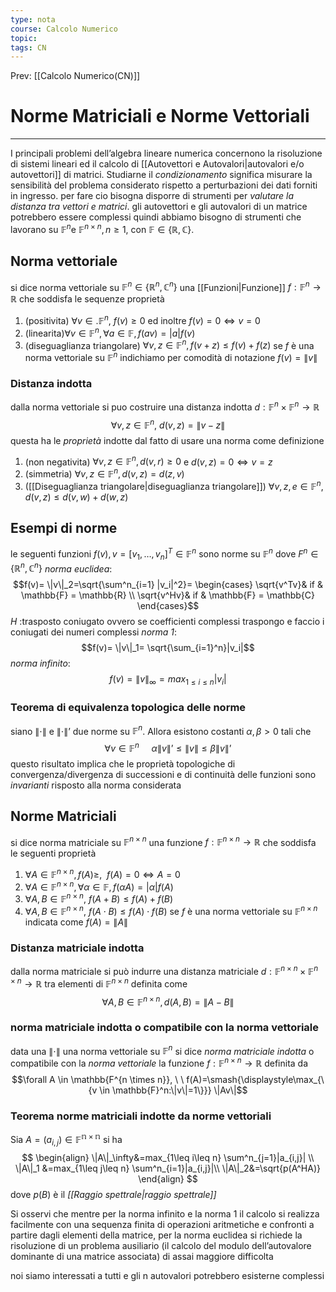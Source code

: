 ```yaml
---
type: nota
course: Calcolo Numerico
topic: 
tags: CN
---
```


Prev: [[Calcolo Numerico(CN)]]

# Norme Matriciali e Norme Vettoriali
---
I principali problemi dell’algebra lineare numerica concernono la risoluzione di sistemi lineari ed il calcolo di [[Autovettori e Autovalori|autovalori e/o autovettori]] di matrici. Studiarne il _condizionamento_ significa misurare la sensibilità del problema considerato rispetto a perturbazioni dei dati forniti in ingresso. per fare cio bisogna disporre di strumenti per _valutare la distanza tra vettori e matrici_. gli autovettori e gli autovalori di un matrice potrebbero essere complessi quindi abbiamo bisogno di strumenti che lavorano su  $\mathbb{F}^n$e $\mathbb{F}^{n\times n}, n \geq 1$, con $\mathbb{F} \in \{\mathbb{R},\mathbb{C}\}$.

## Norma vettoriale
si dice norma vettoriale su $\mathbb{F}^n \in \{\mathbb{R}^n,\mathbb{C}^n\}$ una [[Funzioni|Funzione]] $f:\mathbb{F}^n \rightarrow \mathbb{R}$ che soddisfa le sequenze proprietà
1. (positivita) $\forall v \in. \mathbb{F}^n, \ f(v) \geq 0$ ed inoltre $f(v) =0 \iff v =0$
2. (linearita)$\forall v \in \mathbb{F}^n, \forall a \in \mathbb{F}, f(av) = |a|f(v)$
3. (diseguaglianza triangolare) $\forall v,z \in \mathbb{F}^n, f(v+z) \leq f(v) +f(z)$
se $f$ è una norma vettoriale su $\mathbb{F}^n$ indichiamo per comodità di notazione $f(v) = \|v\|$ 


### Distanza indotta
dalla norma vettoriale si puo costruire una distanza indotta $d:\mathbb{F}^n \times \mathbb{F}^n \rightarrow \mathbb{R}$
$$\forall v,z \in \mathbb{F}^n, \ d(v,z)= \|v-z \|$$
questa ha le _proprietà_ indotte dal fatto di usare una norma come definizione
1. (non negativita) $\forall v,z \in \mathbb{F}^n, d(v,r) \geq 0$ e $d(v,z)=0 \iff v=z$
2. (simmetria) $\forall v,z \in \mathbb{F}^n, d(v,z)=d(z ,v)$
3. ([[Diseguaglianza triangolare|diseguaglianza triangolare]]) $\forall v,z,e \in \mathbb{F}^n, d(v,z) \leq d(v,w)+d(w,z)$



## Esempi di norme
le seguenti funzioni $f(v),v=[v_1,\dots,v_n]^T \in \mathbb{F}^n$ sono norme su $\mathbb{F}^n$ dove $F^n \in \{\mathbb{R}^n,\mathbb{C}^n\}$
_norma euclidea_:
$$f(v)= \|v\|_2=\sqrt{\sum^n_{i=1} |v_i|^2}= \begin{cases}
	\sqrt{v^Tv}& if & \mathbb{F} = \mathbb{R} \\
	\sqrt{v^Hv}& if & \mathbb{F} = \mathbb{C}
\end{cases}$$
$H$ :trasposto coniugato ovvero se coefficienti complessi traspongo e faccio i coniugati dei numeri complessi 
_norma 1_:
$$f(v)= \|v\|_1= \sqrt{\sum_{i=1}^n}|v_i|$$
_norma infinito_:
$$f(v) = \|v\|_\infty = max_{1\leq i\leq n} |v_i|$$

### Teorema di equivalenza topologica delle norme
siano $\|\cdot\|$ e $\|\cdot\|’$ due norme su $\mathbb{F}^n$. Allora esistono costanti  $\alpha,\beta>0$ tali che 
$$\forall v \in \mathbb{F}^n\ \ \ \ \ \alpha\|v\|’ \leq \|v\| \leq \beta\|v\|’$$
questo risultato implica che le proprietà topologiche di convergenza/divergenza di successioni e di continuità delle funzioni sono _invarianti_ risposto alla norma considerata


## Norme Matriciali 
si dice norma matriciale su $\mathbb{F}^{n\times n}$ una funzione $f:\mathbb{F}^{n \times n} \rightarrow \mathbb{R}$ che soddisfa le seguenti proprietà
1. $\forall A \in \mathbb{F}^{n\times n}, f(A)\geq, \ \  f(A)=0 \iff A =0$
2. $\forall A \in \mathbb{F}^{n\times n}, \forall \alpha \in \mathbb{F} , f(\alpha A)= |\alpha|f(A)$
3. $\forall A,B \in \mathbb{F}^{n \times n}, \ f(A+B) \leq f(A)+ f(B)$
4. $\forall A,B \in \mathbb{F}^{n \times n}, \ f(A\cdot B) \leq f(A)\cdot f(B)$
se $f$ è una norma vettoriale su $\mathbb{F}^{n\times n}$ indicata come $f(A) = \|A\|$


### Distanza matriciale indotta
dalla norma matriciale si può indurre una distanza matriciale  $d:\mathbb{F}^{n\times n}\times \mathbb{F}^{n\times n} \rightarrow \mathbb{R}$ tra elementi di $\mathbb{F}^{n\times n}$ definita come
 $$\forall A,B \in \mathbb{F}^{n\times n} , d(A,B) = \|A-B\|$$
### norma matriciale indotta o compatibile con la norma vettoriale 
data una $\|\cdot\|$  una norma vettoriale su $\mathbb{F}^n$ si dice _norma matriciale indotta_ o compatibile con la _norma vettoriale_ la funzione $f:\mathbb{F}^{n\times n} \rightarrow \mathbb{R}$ definita da
$$\forall A \in \mathbb{F^{n \times n}}, \ \ f(A)=\smash{\displaystyle\max_{\{v \in \mathbb{F}^n:\|v\|=1\}}} \|Av\|$$


### Teorema norme matriciali indotte da norme vettoriali

Sia $A=(a_{i,j}) \in \mathbb{F^{n\times n}}$ si ha
$$
\begin{align}
\|A\|_\infty&=max_{1\leq i\leq n} \sum^n_{j=1}|a_{i,j}| \\
\|A\|_1 &=max_{1\leq j\leq n} \sum^n_{i=1}|a_{i,j}|\\
\|A\|_2&=\sqrt{p(A^HA)}
\end{align}
$$
dove  $p(B)$ è il _[[Raggio spettrale|raggio spettrale]]_ 

Si osservi che mentre per la norma infinito e la norma 1 il calcolo si realizza facilmente con una sequenza finita di operazioni aritmetiche e confronti a partire dagli elementi della matrice, per la norma euclidea si richiede la risoluzione di un problema ausiliario (il calcolo del modulo dell’autovalore dominante di una matrice associata) di assai maggiore difficolta

noi siamo interessati a tutti e gli n autovalori potrebbero esisterne complessi 